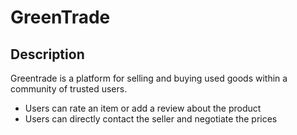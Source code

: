# GreenTrade
## Description
Greentrade is a platform for selling and buying used goods within a community of trusted users.
- Users can rate an item or add a review about the product
- Users can directly contact the seller and negotiate the prices
